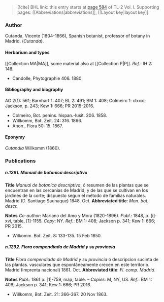 > [!cite] BHL link: this entry starts at [page 584](https://www.biodiversitylibrary.org/item/103414#page/632/mode/1up) of TL-2 Vol. I.
> Supporting pages: [[Abbreviations|abbreviations]], [[Layout key|layout key]].

### Author

Cutanda, Vicente (1804-1866), Spanish botanist, professor of botany in Madrid. (*Cutanda*).

#### Herbarium and types

[[Collection MA|MA]], some material also at [[Collection P|P]].
*Ref*.: IH 2: 148.
- Candolle, Phytographie 406. 1880.

#### Bibliography and biography

AG 2(1): 561; Barnhart 1: 407; BL 2: 491; BM 1: 408; Colmeiro 1: clxxxi; Jackson, p. 243; Kew 1: 666; PR 2015-2016.
- Colmeiro, Bot. penins. hispan.-lusit. 206. 1858.
- Willkomm, Bot. Zeit. 24: 316. 1866.
- Anon., Flora 50: 15. 1867.

#### Eponymy

*Cutandia* Willkomm (1860).

### Publications

##### n.1291. Manual de botanica descriptiva

**Title**
*Manual de botanica descriptiva*, ó resumen de las plantas que se encuentran en las cercanias de Madrid, y de las que se cultivan en los jardines de la corte; dispuesto segun el método de familias naturales. Madrid (D. Santiago Saunaque) 1848. Oct.
**Abbreviated title**: *Man. bot. descr.*

**Notes**
*Co-author*: Mariano del Amo y Mora (1820-1896).
*Publ*.: 1848, p. \[i\]-xvi, table, \[1\]-1155. *Copy*: NY.
*Ref*.: BM 1: 408; Jackson p. 341; Kew 1: 666; PR 2015.
- Wilkomm. Bot. Zeit. 8: 133-135. 15 Feb 1850.

##### n.1292. Flora compendiada de Madrid y su provincia

**Title**
*Flora compendiada de Madrid y su provincia* ó descripcion sucinta de las plantas. vasculares que espontáneamente crecen en este territorio. Madrid (Imprenta nacional) 1861. Oct.
**Abbreviated title**: *Fl. comp. Madrid*.

**Notes**
*Publ*.: 1861 p. \[1\]-759, map, table. – *Copies*: M, NY, US.
*Ref*.: BM 1: 408; Jackson p. 341; Kew 1: 666; PR 2016.
- Willkomm, Bot. Zeit. 21: 366-367. 20 Nov 1863.

